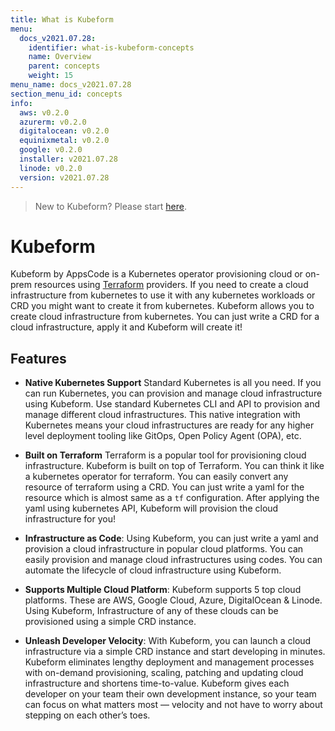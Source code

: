 ```yaml
---
title: What is Kubeform
menu:
  docs_v2021.07.28:
    identifier: what-is-kubeform-concepts
    name: Overview
    parent: concepts
    weight: 15
menu_name: docs_v2021.07.28
section_menu_id: concepts
info:
  aws: v0.2.0
  azurerm: v0.2.0
  digitalocean: v0.2.0
  equinixmetal: v0.2.0
  google: v0.2.0
  installer: v2021.07.28
  linode: v0.2.0
  version: v2021.07.28
---
```


> New to Kubeform? Please start [here](/docs/v2021.07.28/concepts/README).

# Kubeform

 Kubeform by AppsCode is a Kubernetes operator provisioning cloud or on-prem resources using [Terraform](https://terraform.io) providers. If you need to create a cloud infrastructure from kubernetes to use it with any kubernetes workloads or CRD you might want to create it from kubernetes. Kubeform allows you to create cloud infrastructure from kubernetes. You can just write a CRD for a cloud infrastructure, apply it and Kubeform will create it!

## Features

- **Native Kubernetes Support**
  Standard Kubernetes is all you need. If you can run Kubernetes, you can provision and manage cloud infrastructure using Kubeform. Use standard Kubernetes CLI and API to provision and manage different cloud infrastructures. This native integration with Kubernetes means your cloud infrastructures are ready for any higher level deployment tooling like GitOps, Open Policy Agent (OPA), etc.

- **Built on Terraform**
  Terraform is a popular tool for provisioning cloud infrastructure. Kubeform is built on top of Terraform. You can think it like a kubernetes operator for terraform. You can easily convert any resource of terraform using a CRD. You can just write a yaml for the resource which is almost same as a `tf` configuration. After applying the yaml using kubernetes API, Kubeform will provision the cloud infrastructure for you!

- **Infrastructure as Code**:
  Using Kubeform, you can just write a yaml and provision a cloud infrastructure in popular cloud platforms. You can easily provision and manage cloud infrastructures using codes. You can automate the lifecycle of cloud infrastructure using Kubeform.

- **Supports Multiple Cloud Platform**:
  Kubeform supports 5 top cloud platforms. These are AWS, Google Cloud, Azure, DigitalOcean & Linode. Using Kubeform, Infrastructure of any of these clouds can be provisioned using a simple CRD instance.

- **Unleash Developer Velocity**:
  With Kubeform, you can launch a cloud infrastructure via a simple CRD instance and start developing in minutes. Kubeform eliminates lengthy deployment and management processes with on-demand provisioning, scaling, patching and updating cloud infrastructure and shortens time-to-value. Kubeform gives each developer on your team their own development instance, so your team can focus on what matters most — velocity and not have to worry about stepping on each other’s toes.

